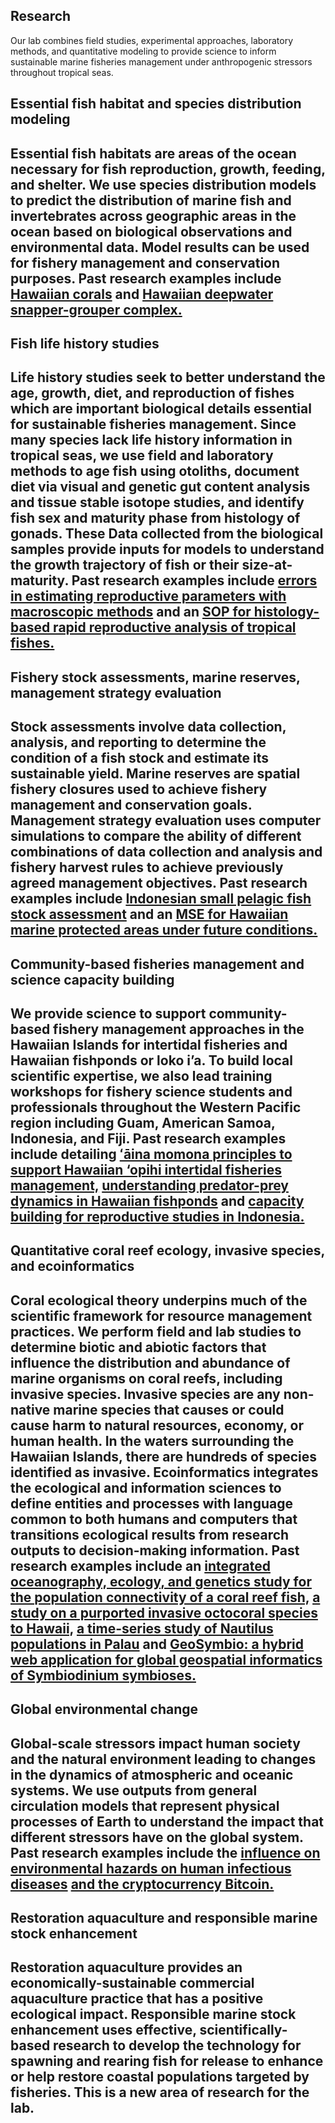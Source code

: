 <!DOCTYPE html>
<html lang="en">
<head>
    <meta charset="UTF-8">
    <meta name="viewport" content="width=device-width, initial-scale=1.0">
    <title>Research</title>
    
  <!-- Link to your CSS file -->
 <link rel="stylesheet" href="/css/research.css">
</head>

<body>
    <div class="content">
        <section class ="hero">
        <h1>Research</h1>
        <p>Our lab combines field studies, experimental approaches, laboratory methods, and quantitative modeling to provide science to inform sustainable marine fisheries management under anthropogenic stressors throughout tropical seas.<p>
        <h2>Essential fish habitat and species distribution modeling<h2>
        <p>Essential fish habitats are areas of the ocean necessary for fish reproduction, growth, feeding, and shelter. We use species distribution models to predict the distribution of marine fish and invertebrates across geographic areas in the ocean based on biological observations and environmental data. Model results can be used for fishery management and conservation purposes. Past research examples include <a href="https://www.int-res.com/abstracts/meps/v481/p121-132/" >Hawaiian corals</a> and <a href="https://www.sciencedirect.com/science/article/abs/pii/S0165783617301662?via%3Dihub"> Hawaiian deepwater snapper-grouper complex.</a><p>
        <h2>Fish life history studies<h2>
        <p>Life history studies seek to better understand the age, growth, diet, and reproduction of fishes which are important biological details essential for sustainable fisheries management. Since many species lack life history information in tropical seas, we use field and laboratory methods to age fish using otoliths, document diet via visual and genetic gut content analysis and tissue stable isotope studies, and identify fish sex and maturity phase from histology of gonads. These Data collected from the biological samples provide inputs for models to understand the growth trajectory of fish or their size-at-maturity. Past research examples include <a href="https://onlinelibrary.wiley.com/doi/10.1111/jfb.15644" class="badge badge-info">errors in estimating reproductive parameters with macroscopic methods</a> and an <a href="https://www.researchgate.net/publication/344445372_Standard_operating_procedure_for_histology-based_rapid_reproductive_analysis_of_tropical_fishes" class="badge badge-info"> SOP for histology-based rapid reproductive analysis of tropical fishes.</a><p>
        <h2>Fishery stock assessments, marine reserves, management strategy evaluation<h2>
        <p>Stock assessments involve data collection, analysis, and reporting to determine the condition of a fish stock and estimate its sustainable yield. Marine reserves are spatial fishery closures used to achieve fishery management and conservation goals. Management strategy evaluation uses computer simulations to compare the ability of different combinations of data collection and analysis and fishery harvest rules to achieve previously agreed management objectives. Past research examples include <a href="https://www.sciencedirect.com/science/article/abs/pii/S0308597X23000465?via%3Dihub" class="badge badge-info">Indonesian small pelagic fish stock assessment</a> and an <a href="https://cdnsciencepub.com/doi/10.1139/cjfas-2016-0200" class="badge badge-info">MSE for Hawaiian marine protected areas under future conditions.</a><p>
        <h2>Community-based fisheries management and science capacity building <h2>
        <p>We provide science to support community-based fishery management approaches in the Hawaiian Islands for intertidal fisheries and Hawaiian fishponds or loko i’a. To build local scientific expertise, we also lead training workshops for fishery science students and professionals throughout the Western Pacific region including Guam, American Samoa, Indonesia, and Fiji. Past research examples include detailing <a href="https://escholarship.org/uc/item/08b9x8t9" class="badge badge-info"> ʻāina momona principles to support Hawaiian ‘opihi intertidal fisheries management,</a> <a href="https://onlinelibrary.wiley.com/doi/10.1002/aff2.68" class="badge badge-info">understanding predator-prey dynamics in Hawaiian fishponds</a> and <a href="https://www.researchgate.net/publication/357420632_Capacity_development_in_reproductive_life_history_studies_of_tropical_fishes_in_Ambon_Maluku_Indonesia_for_data_limited_fisheries" class="badge badge-info">capacity building for reproductive studies in Indonesia.</a><p>
        <h2>Quantitative coral reef ecology, invasive species, and ecoinformatics<h2>
        <p>Coral ecological theory underpins much of the scientific framework for resource management practices. We perform field and lab studies to determine biotic and abiotic factors that influence the distribution and abundance of marine organisms on coral reefs, including invasive species. Invasive species are any non-native marine species that causes or could cause harm to natural resources, economy, or human health. In the waters surrounding the Hawaiian Islands, there are hundreds of species identified as invasive. Ecoinformatics integrates the ecological and information sciences to define entities and processes with language common to both humans and computers that transitions ecological results from research outputs to decision-making information. Past research examples include an <a href="https://www.int-res.com/abstracts/meps/v684/p117-132/" class="badge badge-info">integrated oceanography, ecology, and genetics study for the population connectivity of a coral reef fish,</a> <a href="https://www.int-res.com/abstracts/meps/v401/p113-127/" class="badge badge-info">a study on a purported invasive octocoral species to Hawaii,</a> <a href="https://www.int-res.com/abstracts/meps/v670/p239-245/" class="badge badge-info"> a time-series study of Nautilus populations in Palau</a> and <a href="https://onlinelibrary.wiley.com/doi/10.1111/j.1755-0998.2011.03081.x" class="badge badge-info">GeoSymbio: a hybrid web application for global geospatial informatics of Symbiodinium symbioses.</a><p>
        <h2>Global environmental change <h2>
        <p>Global-scale stressors impact human society and the natural environment leading to changes in the dynamics of atmospheric and oceanic systems. We use outputs from general circulation models that represent physical processes of Earth to understand the impact that different stressors have on the global system. Past research examples include the <a href="https://www.nature.com/articles/s41558-022-01426-1" class="badge badge-info">influence on environmental hazards on human infectious diseases</a> <a href="https://www.nature.com/articles/s41558-018-0321-8" class="badge badge-info">and the cryptocurrency Bitcoin.</a><p>
        <h2>Restoration aquaculture and responsible marine stock enhancement<h2>
        <p>Restoration aquaculture provides an economically-sustainable commercial aquaculture practice that has a positive ecological impact. Responsible marine stock enhancement uses effective, scientifically-based research to develop the technology for spawning and rearing fish for release to enhance or help restore coastal populations targeted by fisheries. This is a new area of research for the lab.<p>
        </section>
        </div>
    </div>
</body>
</html>
